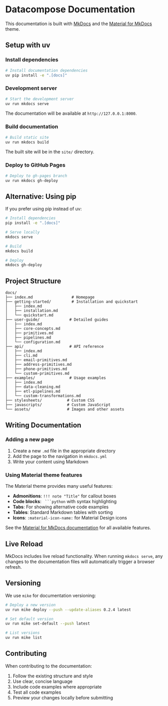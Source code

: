# Datacompose Documentation

This documentation is built with [MkDocs](https://www.mkdocs.org/) and the [Material for MkDocs](https://squidfunk.github.io/mkdocs-material/) theme.

## Setup with uv

### Install dependencies

```bash
# Install documentation dependencies
uv pip install -e ".[docs]"
```

### Development server

```bash
# Start the development server
uv run mkdocs serve
```

The documentation will be available at `http://127.0.0.1:8000`.

### Build documentation

```bash
# Build static site
uv run mkdocs build
```

The built site will be in the `site/` directory.

### Deploy to GitHub Pages

```bash
# Deploy to gh-pages branch
uv run mkdocs gh-deploy
```

## Alternative: Using pip

If you prefer using pip instead of uv:

```bash
# Install dependencies
pip install -e ".[docs]"

# Serve locally
mkdocs serve

# Build
mkdocs build

# Deploy
mkdocs gh-deploy
```

## Project Structure

```
docs/
├── index.md                 # Homepage
├── getting-started/         # Installation and quickstart
│   ├── index.md
│   ├── installation.md
│   └── quickstart.md
├── user-guide/             # Detailed guides
│   ├── index.md
│   ├── core-concepts.md
│   ├── primitives.md
│   ├── pipelines.md
│   └── configuration.md
├── api/                    # API reference
│   ├── index.md
│   ├── cli.md
│   ├── email-primitives.md
│   ├── address-primitives.md
│   ├── phone-primitives.md
│   └── custom-primitives.md
├── examples/               # Usage examples
│   ├── index.md
│   ├── data-cleaning.md
│   ├── etl-pipelines.md
│   └── custom-transformations.md
├── stylesheets/           # Custom CSS
├── javascripts/           # Custom JavaScript
└── assets/                # Images and other assets
```

## Writing Documentation

### Adding a new page

1. Create a new `.md` file in the appropriate directory
2. Add the page to the navigation in `mkdocs.yml`
3. Write your content using Markdown

### Using Material theme features

The Material theme provides many useful features:

- **Admonitions**: `!!! note "Title"` for callout boxes
- **Code blocks**: ` ```python` with syntax highlighting
- **Tabs**: For showing alternative code examples
- **Tables**: Standard Markdown tables with sorting
- **Icons**: `:material-icon-name:` for Material Design icons

See the [Material for MkDocs documentation](https://squidfunk.github.io/mkdocs-material/) for all available features.

## Live Reload

MkDocs includes live reload functionality. When running `mkdocs serve`, any changes to the documentation files will automatically trigger a browser refresh.

## Versioning

We use `mike` for documentation versioning:

```bash
# Deploy a new version
uv run mike deploy --push --update-aliases 0.2.4 latest

# Set default version
uv run mike set-default --push latest

# List versions
uv run mike list
```

## Contributing

When contributing to the documentation:

1. Follow the existing structure and style
2. Use clear, concise language
3. Include code examples where appropriate
4. Test all code examples
5. Preview your changes locally before submitting